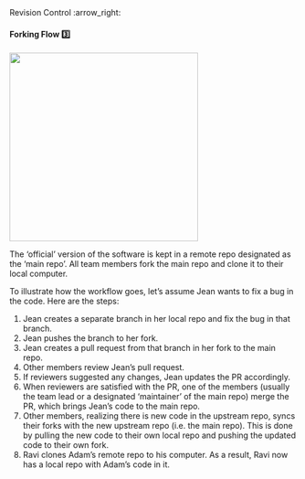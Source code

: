 <link rel="stylesheet" href="{{baseUrl}}/css/textbook.css">

<div class="website-content">

<div id="path">Revision Control :arrow_right: </div>

<div id="title">

#### Forking Flow :three:

</div>

<div id="body">

<img src="{{baseUrl}}/revisionControl/forkingWorkflow/images/diagram.png" height="330" />
<p/>

The ‘official’ version of the software is kept in a remote repo designated as the ‘main repo’. All team members fork the main repo and clone it to their local computer.

To illustrate how the workflow goes, let’s assume Jean wants to fix a bug in the code. Here are the steps:

1. Jean creates a separate branch in her local repo and fix the bug in that branch.
2. Jean pushes the branch to her fork.
3. Jean creates a pull request from that branch in her fork to the main repo.
4. Other members review Jean’s pull request.
5. If reviewers suggested any changes, Jean updates the PR accordingly.
6. When reviewers are satisfied with the PR, one of the members (usually the team lead or a designated ‘maintainer’ of the main repo) merge the PR, which brings Jean’s code to the main repo.
7. Other members, realizing there is new code in the upstream repo, syncs their forks with the new upstream repo (i.e. the main repo). This is done by pulling the new code to their own local repo and pushing the updated code to their own fork.
8. Ravi clones Adam’s remote repo to his computer. As a result, Ravi now has a local repo with Adam’s code in it.

</div>

<div id="extras">
<div>

</div>
